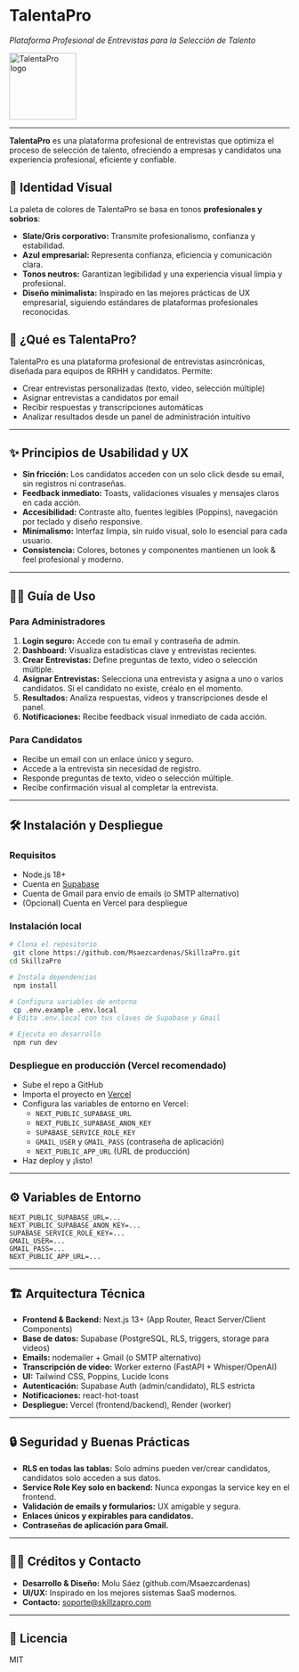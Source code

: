 # TalentaPro

*Plataforma Profesional de Entrevistas para la Selección de Talento*

<img src="/public/next.svg" alt="TalentaPro logo" width="120" />

---

**TalentaPro** es una plataforma profesional de entrevistas que optimiza el proceso de selección de talento, ofreciendo a empresas y candidatos una experiencia profesional, eficiente y confiable.

## 🎨 Identidad Visual

La paleta de colores de TalentaPro se basa en tonos **profesionales y sobrios**:

- **Slate/Gris corporativo:** Transmite profesionalismo, confianza y estabilidad.
- **Azul empresarial:** Representa confianza, eficiencia y comunicación clara.
- **Tonos neutros:** Garantizan legibilidad y una experiencia visual limpia y profesional.
- **Diseño minimalista:** Inspirado en las mejores prácticas de UX empresarial, siguiendo estándares de plataformas profesionales reconocidas.

## 🚀 ¿Qué es TalentaPro?
TalentaPro es una plataforma profesional de entrevistas asincrónicas, diseñada para equipos de RRHH y candidatos. Permite:
- Crear entrevistas personalizadas (texto, video, selección múltiple)
- Asignar entrevistas a candidatos por email
- Recibir respuestas y transcripciones automáticas
- Analizar resultados desde un panel de administración intuitivo

---

## ✨ Principios de Usabilidad y UX
- **Sin fricción:** Los candidatos acceden con un solo click desde su email, sin registros ni contraseñas.
- **Feedback inmediato:** Toasts, validaciones visuales y mensajes claros en cada acción.
- **Accesibilidad:** Contraste alto, fuentes legibles (Poppins), navegación por teclado y diseño responsive.
- **Minimalismo:** Interfaz limpia, sin ruido visual, solo lo esencial para cada usuario.
- **Consistencia:** Colores, botones y componentes mantienen un look & feel profesional y moderno.

---

## 👩‍💼 Guía de Uso
### Para Administradores
1. **Login seguro:** Accede con tu email y contraseña de admin.
2. **Dashboard:** Visualiza estadísticas clave y entrevistas recientes.
3. **Crear Entrevistas:** Define preguntas de texto, video o selección múltiple.
4. **Asignar Entrevistas:** Selecciona una entrevista y asigna a uno o varios candidatos. Si el candidato no existe, créalo en el momento.
5. **Resultados:** Analiza respuestas, videos y transcripciones desde el panel.
6. **Notificaciones:** Recibe feedback visual inmediato de cada acción.

### Para Candidatos
- Recibe un email con un enlace único y seguro.
- Accede a la entrevista sin necesidad de registro.
- Responde preguntas de texto, video o selección múltiple.
- Recibe confirmación visual al completar la entrevista.

---

## 🛠️ Instalación y Despliegue

### Requisitos
- Node.js 18+
- Cuenta en [Supabase](https://supabase.com/)
- Cuenta de Gmail para envío de emails (o SMTP alternativo)
- (Opcional) Cuenta en Vercel para despliegue

### Instalación local
```bash
# Clona el repositorio
 git clone https://github.com/Msaezcardenas/SkillzaPro.git
cd SkillzaPro

# Instala dependencias
 npm install

# Configura variables de entorno
 cp .env.example .env.local
# Edita .env.local con tus claves de Supabase y Gmail

# Ejecuta en desarrollo
 npm run dev
```

### Despliegue en producción (Vercel recomendado)
- Sube el repo a GitHub
- Importa el proyecto en [Vercel](https://vercel.com/)
- Configura las variables de entorno en Vercel:
  - `NEXT_PUBLIC_SUPABASE_URL`
  - `NEXT_PUBLIC_SUPABASE_ANON_KEY`
  - `SUPABASE_SERVICE_ROLE_KEY`
  - `GMAIL_USER` y `GMAIL_PASS` (contraseña de aplicación)
  - `NEXT_PUBLIC_APP_URL` (URL de producción)
- Haz deploy y ¡listo!

---

## ⚙️ Variables de Entorno

```
NEXT_PUBLIC_SUPABASE_URL=...
NEXT_PUBLIC_SUPABASE_ANON_KEY=...
SUPABASE_SERVICE_ROLE_KEY=...
GMAIL_USER=...
GMAIL_PASS=...
NEXT_PUBLIC_APP_URL=...
```

---

## 🏗️ Arquitectura Técnica
- **Frontend & Backend:** Next.js 13+ (App Router, React Server/Client Components)
- **Base de datos:** Supabase (PostgreSQL, RLS, triggers, storage para videos)
- **Emails:** nodemailer + Gmail (o SMTP alternativo)
- **Transcripción de video:** Worker externo (FastAPI + Whisper/OpenAI)
- **UI:** Tailwind CSS, Poppins, Lucide Icons
- **Autenticación:** Supabase Auth (admin/candidato), RLS estricta
- **Notificaciones:** react-hot-toast
- **Despliegue:** Vercel (frontend/backend), Render (worker)

---

## 🔒 Seguridad y Buenas Prácticas
- **RLS en todas las tablas:** Solo admins pueden ver/crear candidatos, candidatos solo acceden a sus datos.
- **Service Role Key solo en backend:** Nunca expongas la service key en el frontend.
- **Validación de emails y formularios:** UX amigable y segura.
- **Enlaces únicos y expirables para candidatos.**
- **Contraseñas de aplicación para Gmail.**

---

## 👨‍💻 Créditos y Contacto
- **Desarrollo & Diseño:** Molu Sáez (github.com/Msaezcardenas)
- **UI/UX:** Inspirado en los mejores sistemas SaaS modernos.
- **Contacto:** soporte@skillzapro.com

---

## 📝 Licencia
MIT
